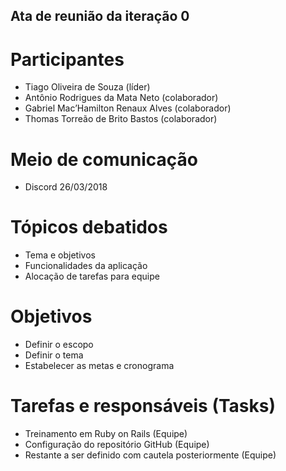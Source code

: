 ## Ata de reunião da iteração 0


# Participantes
* Tiago Oliveira de Souza (líder)
* Antônio Rodrigues da Mata Neto (colaborador)
* Gabriel Mac’Hamilton Renaux Alves (colaborador)
* Thomas Torreão de Brito Bastos (colaborador)

# Meio de comunicação
* Discord 26/03/2018

# Tópicos debatidos
* Tema e objetivos 
* Funcionalidades da aplicação
* Alocação de tarefas para equipe

# Objetivos
* Definir o escopo
* Definir o tema
* Estabelecer as metas e cronograma

# Tarefas e responsáveis (Tasks)
* Treinamento em Ruby on Rails (Equipe)
* Configuração do repositório GitHub (Equipe)
* Restante a ser definido com cautela posteriormente (Equipe)

